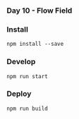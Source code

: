 ### Day 10 - Flow Field

### Install
`npm install --save`

### Develop
`npm run start`

### Deploy
`npm run build`
